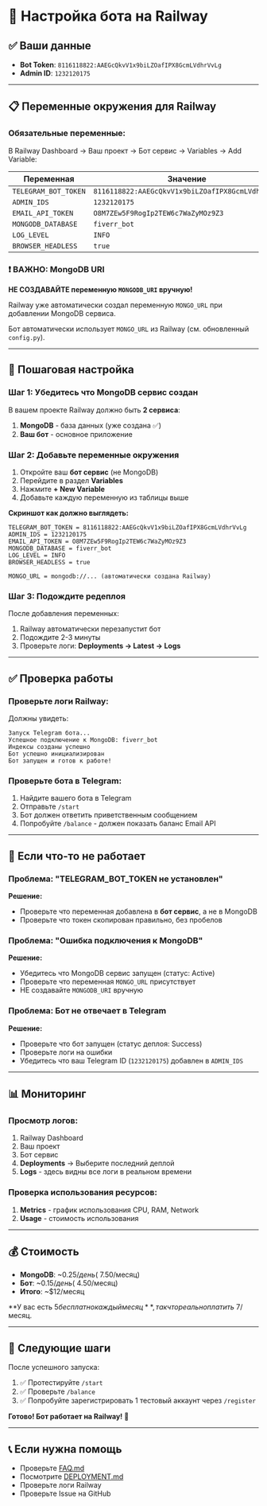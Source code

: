 # 🚂 Настройка бота на Railway

## ✅ Ваши данные

- **Bot Token**: `8116118822:AAEGcQkvV1x9biLZOafIPX8GcmLVdhrVvLg`
- **Admin ID**: `1232120175`

---

## 📋 Переменные окружения для Railway

### Обязательные переменные:

В Railway Dashboard → Ваш проект → Бот сервис → Variables → Add Variable:

| Переменная | Значение |
|------------|----------|
| `TELEGRAM_BOT_TOKEN` | `8116118822:AAEGcQkvV1x9biLZOafIPX8GcmLVdhrVvLg` |
| `ADMIN_IDS` | `1232120175` |
| `EMAIL_API_TOKEN` | `O8M7ZEw5F9RogIp2TEW6c7WaZyMOz9Z3` |
| `MONGODB_DATABASE` | `fiverr_bot` |
| `LOG_LEVEL` | `INFO` |
| `BROWSER_HEADLESS` | `true` |

### ❗ ВАЖНО: MongoDB URI

**НЕ СОЗДАВАЙТЕ переменную `MONGODB_URI` вручную!**

Railway уже автоматически создал переменную `MONGO_URL` при добавлении MongoDB сервиса. 

Бот автоматически использует `MONGO_URL` из Railway (см. обновленный `config.py`).

---

## 🔧 Пошаговая настройка

### Шаг 1: Убедитесь что MongoDB сервис создан

В вашем проекте Railway должно быть **2 сервиса**:
1. **MongoDB** - база данных (уже создана ✅)
2. **Ваш бот** - основное приложение

### Шаг 2: Добавьте переменные окружения

1. Откройте ваш **бот сервис** (не MongoDB)
2. Перейдите в раздел **Variables**
3. Нажмите **+ New Variable**
4. Добавьте каждую переменную из таблицы выше

**Скриншот как должно выглядеть:**
```
TELEGRAM_BOT_TOKEN = 8116118822:AAEGcQkvV1x9biLZOafIPX8GcmLVdhrVvLg
ADMIN_IDS = 1232120175
EMAIL_API_TOKEN = O8M7ZEw5F9RogIp2TEW6c7WaZyMOz9Z3
MONGODB_DATABASE = fiverr_bot
LOG_LEVEL = INFO
BROWSER_HEADLESS = true

MONGO_URL = mongodb://... (автоматически создана Railway)
```

### Шаг 3: Подождите редеплоя

После добавления переменных:
1. Railway автоматически перезапустит бот
2. Подождите 2-3 минуты
3. Проверьте логи: **Deployments → Latest → Logs**

---

## ✅ Проверка работы

### Проверьте логи Railway:

Должны увидеть:
```
Запуск Telegram бота...
Успешное подключение к MongoDB: fiverr_bot
Индексы созданы успешно
Бот успешно инициализирован
Бот запущен и готов к работе!
```

### Проверьте бота в Telegram:

1. Найдите вашего бота в Telegram
2. Отправьте `/start`
3. Бот должен ответить приветственным сообщением
4. Попробуйте `/balance` - должен показать баланс Email API

---

## 🐛 Если что-то не работает

### Проблема: "TELEGRAM_BOT_TOKEN не установлен"

**Решение:**
- Проверьте что переменная добавлена в **бот сервис**, а не в MongoDB
- Проверьте что токен скопирован правильно, без пробелов

### Проблема: "Ошибка подключения к MongoDB"

**Решение:**
- Убедитесь что MongoDB сервис запущен (статус: Active)
- Проверьте что переменная `MONGO_URL` присутствует
- НЕ создавайте `MONGODB_URI` вручную

### Проблема: Бот не отвечает в Telegram

**Решение:**
- Проверьте что бот запущен (статус деплоя: Success)
- Проверьте логи на ошибки
- Убедитесь что ваш Telegram ID (`1232120175`) добавлен в `ADMIN_IDS`

---

## 📊 Мониторинг

### Просмотр логов:

1. Railway Dashboard
2. Ваш проект
3. Бот сервис
4. **Deployments** → Выберите последний деплой
5. **Logs** - здесь видны все логи в реальном времени

### Проверка использования ресурсов:

1. **Metrics** - график использования CPU, RAM, Network
2. **Usage** - стоимость использования

---

## 💰 Стоимость

- **MongoDB**: ~$0.25/день (~$7.50/месяц)
- **Бот**: ~$0.15/день (~$4.50/месяц)
- **Итого**: ~$12/месяц

**У вас есть $5 бесплатно каждый месяц**, так что реально платить ~$7/месяц.

---

## 🎯 Следующие шаги

После успешного запуска:

1. ✅ Протестируйте `/start`
2. ✅ Проверьте `/balance`
3. ✅ Попробуйте зарегистрировать 1 тестовый аккаунт через `/register`

**Готово! Бот работает на Railway! 🎉**

---

## 📞 Если нужна помощь

- Проверьте [FAQ.md](FAQ.md)
- Посмотрите [DEPLOYMENT.md](DEPLOYMENT.md)
- Проверьте логи Railway
- Проверьте Issue на GitHub

